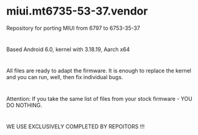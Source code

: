 # miui.mt6735-53-37.vendor
Repository for porting MIUI from 6797 to 6753-35-37
#
Based Android 6.0, kernel with 3.18.19, Aarch x64
#
All files are ready to adapt the firmware. It is enough to replace the kernel and you can run, well, then fix individual bugs.
#
Attention: If you take the same list of files from your stock firmware - YOU DO NOTHING.
#
WE USE EXCLUSIVELY COMPLETED BY REPOITORS !!!
#
